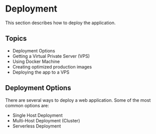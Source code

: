 # Deployment
This section describes how to deploy the application.

## Topics
- Deployment Options
- Getting a Virtual Private Server (VPS)
- Using Docker Machine
- Creating optimized production images
- Deploying the app to a VPS

## Deployment Options
There are several ways to deploy a web application. Some of the most common options are:
- Single Host Deployment
- Multi-Host Deployment (Cluster)
- Serverless Deployment